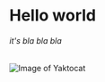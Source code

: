 # Hello world
###### it's bla bla bla
![Image of Yaktocat](https://octodex.github.com/images/yaktocat.png)
